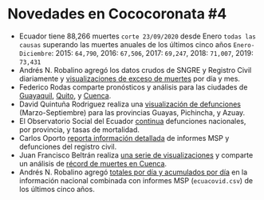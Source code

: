 # Novedades en Cococoronata #4

* Ecuador tiene 88,266 muertes `corte 23/09/2020` desde Enero `todas las causas` superando las muertes anuales de los últimos cinco años `Enero-Diciembre`: 2015: `64,790`, 2016: `67,506`, 2017: `69,247`, 2018: `71,007`, 2019: `73,431`
* Andrés N. Robalino agregó los datos crudos de SNGRE y Registro Civil diariamente y [visualizaciones de exceso de muertes](https://bit.ly/coronavirusEC) por día y mes.
* Federico Rodas comparte pronósticos y análisis para las ciudades de [Guayaquil](https://twitter.com/fmrodasphymath/status/1309175728416739334), [Quito](https://twitter.com/fmrodasphymath/status/1309175719604432900), y [Cuenca](https://twitter.com/fmrodasphymath/status/1309175726441140226).
* David Quintuña Rodriguez realiza una [visualización de defunciones](https://twitter.com/DavidQuinro/status/1309256757726896128) (Marzo-Septiembre) para las provincias Guayas, Pichincha, y Azuay.
* El Observatorio Social del Ecuador [continua](https://www.covid19ecuador.org/fallecidos) defunciones nacionales, por provincia, y tasas de mortalidad.
* Carlos Oporto [reporta información detallada](https://twitter.com/carlosoporto/status/1309224622601179138) de informes MSP y defunciones del registro civil.
* Juan Francisco Beltrán realiza [una serie de visualizaciones](https://twitter.com/jfbeltranr/status/1303981038390120448) y comparte un análisis de [récord de muertes en Cuenca](http://landariega.com/record-de-muertes-en-cuenca-en-agosto-murieron-489-personas/).
* Andrés N. Robalino agregó [totales por día y acumulados por día](https://github.com/andrab/ecuacovid/blob/master/datos_crudos/ecuacovid.csv) en la información nacional combinada con informes MSP (`ecuacovid.csv`) de los últimos cinco años.